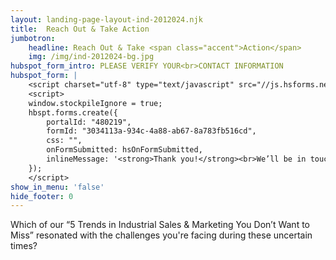 ```yaml
---
layout: landing-page-layout-ind-2012024.njk
title:  Reach Out & Take Action
jumbotron:
    headline: Reach Out & Take <span class="accent">Action</span>
    img: /img/ind-2012024-bg.jpg
hubspot_form_intro: PLEASE VERIFY YOUR<br>CONTACT INFORMATION 
hubspot_form: |
    <script charset="utf-8" type="text/javascript" src="//js.hsforms.net/forms/v2.js"></script>
    <script>
    window.stockpileIgnore = true;
    hbspt.forms.create({
        portalId: "480219",
        formId: "3034113a-934c-4a88-ab67-8a783fb516cd",
        css: "",
        onFormSubmitted: hsOnFormSubmitted,
        inlineMessage: '<strong>Thank you!</strong><br>We’ll be in touch soon to schedule that important conversation about how marketing can help your business thrive in these uncertain times.'
    });
    </script>
show_in_menu: 'false' 
hide_footer: 0
---
```

Which of our “5 Trends in Industrial Sales & Marketing You Don’t Want to Miss” resonated with the challenges you're facing during these uncertain times?